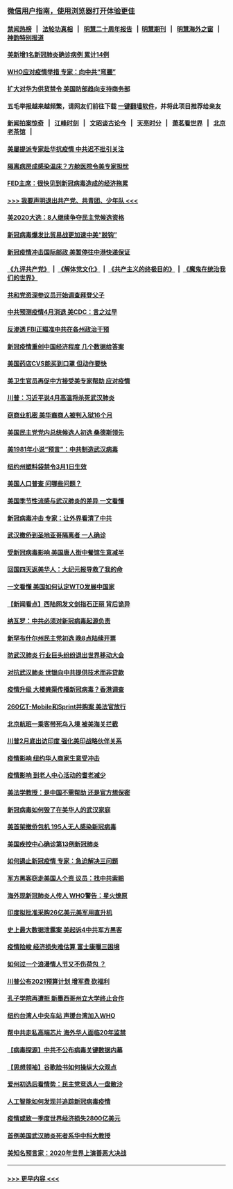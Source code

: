 ### [微信用户指南，使用浏览器打开体验更佳](https://github.com/gfw-breaker/banned-news1/blob/master/indexes/wechat-guide.md?t=0)
#### [禁闻热榜](热点新闻.md?t=0)  &nbsp;&nbsp;|&nbsp;&nbsp; [法轮功真相](https://github.com/gfw-breaker/truth/blob/master/README.md?t=0) &nbsp;&nbsp;|&nbsp;&nbsp; [明慧二十周年报告](https://github.com/gfw-breaker/mh-reports/blob/master/README.md?t=0) &nbsp;&nbsp;|&nbsp;&nbsp;[明慧期刊](https://github.com/gfw-breaker/mh-qikan) &nbsp;&nbsp;|&nbsp;&nbsp; [明慧海外之窗](https://github.com/gfw-breaker/mh-news/blob/master/README.md?t=0) &nbsp;&nbsp;|&nbsp;&nbsp; [神韵特别报道](https://github.com/gfw-breaker/mh-news/blob/master/shenyun.md?t=0)
#### [美新增1名新冠肺炎确诊病例 累计14例](../pages/nsc412/n11864893.md?t=02131355) 
#### [WHO应对疫情举措 专家：向中共“弯腰”](../pages/nsc412/n11864727.md?t=02131355) 
#### [扩大对华为供货禁令 美国防部趋向支持商务部](../pages/nsc412/n11864773.md?t=02131355) 
#### 五毛举报越来越频繁，请网友们前往下载 [一键翻墙软件](https://github.com/gfw-breaker/ssr-accounts)，并将此项目推荐给亲友
#### [新闻拍案惊奇](https://github.com/gfw-breaker/banned-news1/blob/master/pages/link4.md) &nbsp;&nbsp;|&nbsp;&nbsp; [江峰时刻](https://github.com/gfw-breaker/banned-news1/blob/master/pages/link4.md) &nbsp;&nbsp;|&nbsp;&nbsp; [文昭谈古论今](https://github.com/gfw-breaker/banned-news1/blob/master/pages/link4.md) &nbsp;&nbsp;|&nbsp;&nbsp; [天亮时分](https://github.com/gfw-breaker/banned-news1/blob/master/pages/link4.md) &nbsp;&nbsp;|&nbsp;&nbsp; [萧茗看世界](https://github.com/gfw-breaker/banned-news1/blob/master/pages/link4.md) &nbsp;&nbsp;|&nbsp;&nbsp; [北京老茶馆](https://github.com/gfw-breaker/banned-news1/blob/master/pages/link4.md) &nbsp;&nbsp;|&nbsp;&nbsp; 
#### [美屡提派专家赴华抗疫情 中共迟不批引关注](../pages/nsc412/n11864719.md?t=02131355) 
#### [隔离病房成感染温床？方舱医院令美专家担忧](../pages/nsc412/n11864575.md?t=02131355) 
#### [FED主席：很快见到新冠病毒造成的经济拖累](../pages/nsc412/n11864507.md?t=02131355) 
#### [>>> 我要声明退出共产党、共青团、少年队 <<<](https://github.com/begood0513/goodnews/blob/master/quit/letter.md) 
#### [美2020大选：8人继续争夺民主党候选资格](../pages/nsc412/n11864327.md?t=02131355) 
#### [新冠病毒爆发比贸易战更加速中美“脱钩”](../pages/nsc412/n11864470.md?t=02131355) 
#### [新冠疫情冲击国际邮政 美暂停往中港快递保证](../pages/nsc412/n11864207.md?t=02131355) 
#### [《九评共产党》](https://github.com/begood0513/9ping.md/blob/master/README.md) &nbsp;|&nbsp; [《解体党文化》](../../../../jtdwh.md/blob/master/README.md)  &nbsp;|&nbsp; [《共产主义的终极目的》](../../../../gczydzjmd.md/blob/master/README.md) &nbsp;|&nbsp; [《魔鬼在统治我们的世界》](../../../../mgztzwmdsj.md/blob/master/README.md) 
#### [共和党资深参议员开始调查拜登父子](../pages/nsc412/n11863984.md?t=02131355) 
#### [中共预测疫情4月消退 美CDC：言之过早](../pages/nsc412/n11864310.md?t=02131355) 
#### [反渗透 FBI正瞄准中共在各州政治干预](../pages/nsc412/n11864300.md?t=02131355) 
#### [新冠疫情重创中国经济程度 几个数据给答案](../pages/nsc412/n11864203.md?t=02131355) 
#### [美国药店CVS能买到口罩 但动作要快](../pages/nsc412/n11862438.md?t=02131355) 
#### [美卫生官员再促中方接受美专家帮助 应对疫情](../pages/nsc412/n11864043.md?t=02131355) 
#### [川普：习近平说4月高温将杀死武汉肺炎](../pages/nsc412/n11860814.md?t=02131355) 
#### [窃商业机密 美华裔商人被判入狱16个月](../pages/nsc412/n11863911.md?t=02131355) 
#### [美国民主党党内总统候选人初选 桑德斯领先](../pages/nsc412/n11863475.md?t=02131355) 
#### [美1981年小说“预言”：中共制造武汉病毒](../pages/nsc412/n11863306.md?t=02131355) 
#### [纽约州塑料袋禁令3月1日生效](../pages/nsc412/n11862832.md?t=02131355) 
#### [美国人口普查  问哪些问题？](../pages/nsc412/n11862808.md?t=02131355) 
#### [美国季节性流感与武汉肺炎的差异 一文看懂](../pages/nsc412/n11862428.md?t=02131355) 
#### [新冠病毒冲击 专家：让外界看清了中共](../pages/nsc412/n11862280.md?t=02131355) 
#### [武汉撤侨到圣地亚哥隔离者 一人确诊](../pages/nsc412/n11862460.md?t=02131355) 
#### [受新冠病毒影响 美国唐人街中餐馆生意减半](../pages/nsc412/n11861940.md?t=02131355) 
#### [回国四天返美华人：大纪元报导救了我的命](../pages/nsc412/n11862181.md?t=02131355) 
#### [一文看懂 美国如何认定WTO发展中国家](../pages/nsc412/n11862051.md?t=02131355) 
#### [【新闻看点】西陆网发文剑指石正丽 背后诡异](../pages/nsc412/n11861792.md?t=02131355) 
#### [纳瓦罗：中共必须对新冠病毒起源负责](../pages/nsc412/n11861810.md?t=02131355) 
#### [新罕布什尔州民主党初选 晚8点陆续开票](../pages/nsc412/n11861872.md?t=02131355) 
#### [防武汉肺炎 行业巨头纷纷退出世界移动大会](../pages/nsc412/n11861795.md?t=02131355) 
#### [对抗武汉肺炎 世银向中共提供技术而非贷款](../pages/nsc412/n11861652.md?t=02131355) 
#### [疫情升级 大楼粪渠传播新冠病毒？香港调查](../pages/nsc412/n11861556.md?t=02131355) 
#### [260亿T-Mobile和Sprint并购案 美法官放行](../pages/nsc412/n11861511.md?t=02131355) 
#### [北京航班一乘客带死鸟入境 被美海关拦截](../pages/nsc412/n11861317.md?t=02131355) 
#### [川普2月底出访印度 强化美印战略伙伴关系](../pages/nsc412/n11860557.md?t=02131355) 
#### [疫情影响  纽约华人商家生意受冲击](../pages/nsc412/n11860284.md?t=02131355) 
#### [疫情影响  到老人中心活动的耆老减少](../pages/nsc412/n11860199.md?t=02131355) 
#### [美法学教授：是中国不需帮助 还是官方想保密](../pages/nsc412/n11859492.md?t=02131355) 
#### [新冠病毒如何毁了在美华人的武汉家庭](../pages/nsc412/n11859524.md?t=02131355) 
#### [美首架撤侨包机 195人无人感染新冠病毒](../pages/nsc412/n11859908.md?t=02131355) 
#### [美国疾控中心确诊第13例新冠肺炎](../pages/nsc412/n11859966.md?t=02131355) 
#### [如何遏止新冠疫情 专家：急迫解决三问题](../pages/nsc412/n11859685.md?t=02131355) 
#### [军方黑客窃走美国人个资 议员：找中共索赔](../pages/nsc412/n11859371.md?t=02131355) 
#### [海外现新冠肺炎人传人 WHO警告：星火燎原](../pages/nsc412/n11859252.md?t=02131355) 
#### [印度拟批准采购26亿美元美军用直升机](../pages/nsc412/n11859143.md?t=02131355) 
#### [史上最大数据泄露案 美起诉4中共军方黑客](../pages/nsc412/n11859115.md?t=02131355) 
#### [疫情险峻 经济损失难估算 富士康曝三困境](../pages/nsc412/n11859120.md?t=02131355) 
#### [如何过一个浪漫情人节又不伤荷包 ？](../pages/nsc412/n11858969.md?t=02131355) 
#### [川普公布2021预算计划 增军费 砍福利](../pages/nsc412/n11859012.md?t=02131355) 
#### [孔子学院再遭拒 新墨西哥州立大学终止合作](../pages/nsc412/n11858661.md?t=02131355) 
#### [纽约台湾人中央车站  声援台湾加入WHO](../pages/nsc412/n11857757.md?t=02131355) 
#### [帮中共走私高端芯片 海外华人面临20年监禁](../pages/nsc412/n11855016.md?t=02131355) 
#### [【病毒探源】中共不公布病毒关键数据内幕](../pages/nsc412/n11856584.md?t=02131355) 
#### [【思想领袖】谷歌脸书如何操纵大众观点](../pages/nsc412/n11680874.md?t=02131355) 
#### [爱州初选后看情势：民主党竞选人一盘散沙](../pages/nsc412/n11856557.md?t=02131355) 
#### [人工智能如何发现并追踪新冠病毒疫情](../pages/nsc412/n11856398.md?t=02131355) 
#### [疫情或致一季度世界经济损失2800亿美元](../pages/nsc412/n11855639.md?t=02131355) 
#### [首例美国武汉肺炎死者系华中科大教授](../pages/nsc412/n11855500.md?t=02131355) 
#### [美知名预言家：2020年世界上演善恶大决战](../pages/nsc412/n11855418.md?t=02131355) 

----
#### [ >>> 更早内容 <<< ](../indexes/nsc412-earlier.md)
